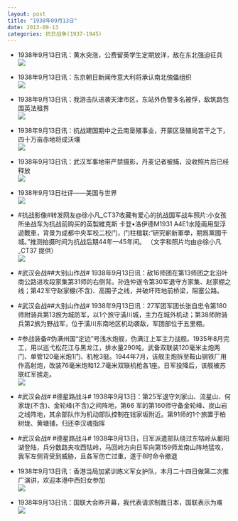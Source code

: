 ```yaml
---
layout: post
title: "1938年09月13日"
date: 2013-09-13
categories: 抗日战争(1937-1945)
---
```


<meta name="referrer" content="no-referrer" />

- 1938年9月13日讯：黄水突涨，公费留英学生定期放洋，敌在东北强迫征兵 <br/><img src="https://ww4.sinaimg.cn/large/aca367d8jw1e8l9vuk4ctj208q0jd40i.jpg" />

- 1938年9月13日讯：东京朝日新闻传意大利将承认南北傀儡组织 <br/><img src="https://ww4.sinaimg.cn/large/aca367d8jw1e8l85iv2laj208j0cfab2.jpg" />

- 1938年9月13日讯：我游击队进袭天津市区，东站外伪警多名被俘，敌筑路包围英法租界 <br/><img src="https://ww4.sinaimg.cn/large/aca367d8jw1e8l6f406j8j208h0tsjto.jpg" />

- 1938年9月13日讯：抗战建国期中之云南垦殖事业，开蒙区垦殖局苦干之下，四十万亩赤地将成沃壤 <br/><img src="https://ww2.sinaimg.cn/large/aca367d8jw1e8l4opjqfpj20go0rrq90.jpg" />

- 1938年9月13日讯：武汉军事地带严禁摄影，丹麦记者被捕，没收照片后已经释放 <br/><img src="https://ww4.sinaimg.cn/large/aca367d8jw1e8kzhj8nz8j20850d0aay.jpg" />

- 1938年9月13日社评——美国与世界 <br/><img src="https://ww1.sinaimg.cn/large/aca367d8jw1e8kxr2bbloj20go0wrgs9.jpg" />

- #抗战影像#转发网友@徐小凡_CT37收藏有爱心的抗战国军战车照片:小女孩所坐战车为抗战前购买的英製維克斯 卡登•洛伊德M1931 A4E1水陸兩用型浮遊戰車，背景为成都中央军校二校门，门柱楹联:“研究嶄新軍學，期爲黨國干城。”推测拍摄时间为抗战后期44年—45年间。 （文字和照片均由@徐小凡_CT37 提供） <br/><img src="https://ww2.sinaimg.cn/large/aca367d8jw1e8ktzqs9o7j20c808kwf9.jpg" />

- #武汉会战##大别山作战# 1938年9月13日讯：敌16师团在第13师团之北沿叶商公路进攻段家集第31师的右侧背。孙连仲遂令第30军退守方家集、赵家棚之线；第42军守赵家棚(不含)、高围子之线，并破坏阵地前桥梁，阻塞公路。  

- #武汉会战##大别山作战# 1938年9月13日讯：27军团军团长张自忠令第180师附骑兵第13旅为城防军，以1个旅守潢川城，主力在城外机动；第38师附骑兵第2旅为野战军，位于潢川东南地区机动袭敌，军团部位于五里棚。 

- #参战装备#伪满州国“定边”号浅水炮舰，伪满江上军主力战舰。1935年8月完工，用以巡弋松花江与黑龙江，排水量290吨，武备双联装120毫米主炮两门、单管120毫米炮1门、机枪3挺。1944年7月，该舰主炮拆至鞍山钢铁厂用作高射炮，改装76毫米炮和12.7毫米双联机枪各1座。日军投降后，该舰被苏联红军掳走。 <br/><img src="https://ww3.sinaimg.cn/large/aca367d8jw1e8kn2prvlej20c10ob400.jpg" />

- #武汉会战# #德星路战斗# 1938年9月13日：第25军退守刘家山、流星山、何家垅(不含)、金轮峰(不含)之间阵地，第66 军的第160师守备金轮峰、炭山岩之线阵地，其余部队作为机动部队控制在钱家坂附近。第91师的1个旅置于柏树垅、黄塘铺，归还李汉魂指挥 

- #武汉会战# #德星路战斗# 1938年9月13日，日军派遣部队绕过东牯岭从鄱阳湖登陆，兵分数路夹攻西牯岭，马回岭方向日军向第159师龙南山阵地猛攻，我军左侧背受到威胁，且各军伤亡过重，遂于8时命令撤退 

- 1938年9月13日讯：香港当局加紧训练义军女护队，本月二十四日做第二次推广演讲，欢迎本港中西妇女参加 <br/><img src="https://ww4.sinaimg.cn/large/aca367d8jw1e8ki55xgmkj209s0p8q52.jpg" />

- 1938年9月13日讯：国联大会昨开幕，我代表请求制裁日本，国联表示为难 <br/><img src="https://ww3.sinaimg.cn/large/aca367d8jw1e8khumkrvej207u12jdhr.jpg" />

